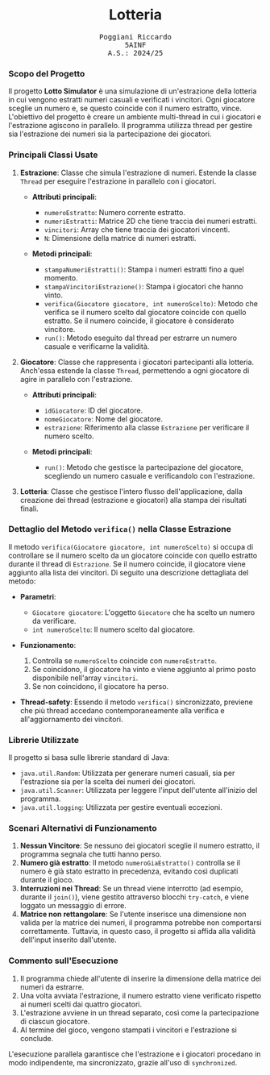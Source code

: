 <h1 align="center">Lotteria</h1>

<p align="center" style="font-family: monospace">
  Poggiani Riccardo<br>
  5AINF<br>
  A.S.: 2024/25
</p>

### Scopo del Progetto
Il progetto **Lotto Simulator** è una simulazione di un'estrazione della lotteria in cui vengono estratti numeri casuali e verificati i vincitori. Ogni giocatore sceglie un numero e, se questo coincide con il numero estratto, vince. L'obiettivo del progetto è creare un ambiente multi-thread in cui i giocatori e l'estrazione agiscono in parallelo. Il programma utilizza thread per gestire sia l'estrazione dei numeri sia la partecipazione dei giocatori.

### Principali Classi Usate

1. **Estrazione**: Classe che simula l'estrazione di numeri. Estende la classe `Thread` per eseguire l'estrazione in parallelo con i giocatori.
    - **Attributi principali**:
      - `numeroEstratto`: Numero corrente estratto.
      - `numeriEstratti`: Matrice 2D che tiene traccia dei numeri estratti.
      - `vincitori`: Array che tiene traccia dei giocatori vincenti.
      - `N`: Dimensione della matrice di numeri estratti.
      
    - **Metodi principali**:
      - `stampaNumeriEstratti()`: Stampa i numeri estratti fino a quel momento.
      - `stampaVincitoriEstrazione()`: Stampa i giocatori che hanno vinto.
      - `verifica(Giocatore giocatore, int numeroScelto)`: Metodo che verifica se il numero scelto dal giocatore coincide con quello estratto. Se il numero coincide, il giocatore è considerato vincitore.
      - `run()`: Metodo eseguito dal thread per estrarre un numero casuale e verificarne la validità.
      
2. **Giocatore**: Classe che rappresenta i giocatori partecipanti alla lotteria. Anch'essa estende la classe `Thread`, permettendo a ogni giocatore di agire in parallelo con l'estrazione.
    - **Attributi principali**:
      - `idGiocatore`: ID del giocatore.
      - `nomeGiocatore`: Nome del giocatore.
      - `estrazione`: Riferimento alla classe `Estrazione` per verificare il numero scelto.
      
    - **Metodi principali**:
      - `run()`: Metodo che gestisce la partecipazione del giocatore, scegliendo un numero casuale e verificandolo con l'estrazione.

3. **Lotteria**: Classe che gestisce l'intero flusso dell'applicazione, dalla creazione dei thread (estrazione e giocatori) alla stampa dei risultati finali.

### Dettaglio del Metodo `verifica()` nella Classe Estrazione

Il metodo `verifica(Giocatore giocatore, int numeroScelto)` si occupa di controllare se il numero scelto da un giocatore coincide con quello estratto durante il thread di `Estrazione`. Se il numero coincide, il giocatore viene aggiunto alla lista dei vincitori. Di seguito una descrizione dettagliata del metodo:

- **Parametri**:
  - `Giocatore giocatore`: L'oggetto `Giocatore` che ha scelto un numero da verificare.
  - `int numeroScelto`: Il numero scelto dal giocatore.

- **Funzionamento**:
  1. Controlla se `numeroScelto` coincide con `numeroEstratto`.
  2. Se coincidono, il giocatore ha vinto e viene aggiunto al primo posto disponibile nell'array `vincitori`.
  3. Se non coincidono, il giocatore ha perso.
  
- **Thread-safety**: Essendo il metodo `verifica()` sincronizzato, previene che più thread accedano contemporaneamente alla verifica e all'aggiornamento dei vincitori.

### Librerie Utilizzate

Il progetto si basa sulle librerie standard di Java:
- `java.util.Random`: Utilizzata per generare numeri casuali, sia per l'estrazione sia per la scelta dei numeri dei giocatori.
- `java.util.Scanner`: Utilizzata per leggere l'input dell'utente all'inizio del programma.
- `java.util.logging`: Utilizzata per gestire eventuali eccezioni.

### Scenari Alternativi di Funzionamento

1. **Nessun Vincitore**: Se nessuno dei giocatori sceglie il numero estratto, il programma segnala che tutti hanno perso.
2. **Numero già estratto**: Il metodo `numeroGiaEstratto()` controlla se il numero è già stato estratto in precedenza, evitando così duplicati durante il gioco.
3. **Interruzioni nei Thread**: Se un thread viene interrotto (ad esempio, durante il `join()`), viene gestito attraverso blocchi `try-catch`, e viene loggato un messaggio di errore.
4. **Matrice non rettangolare**: Se l'utente inserisce una dimensione non valida per la matrice dei numeri, il programma potrebbe non comportarsi correttamente. Tuttavia, in questo caso, il progetto si affida alla validità dell'input inserito dall'utente.

### Commento sull'Esecuzione

1. Il programma chiede all'utente di inserire la dimensione della matrice dei numeri da estrarre.
2. Una volta avviata l'estrazione, il numero estratto viene verificato rispetto ai numeri scelti dai quattro giocatori.
3. L'estrazione avviene in un thread separato, così come la partecipazione di ciascun giocatore.
4. Al termine del gioco, vengono stampati i vincitori e l'estrazione si conclude.

L'esecuzione parallela garantisce che l'estrazione e i giocatori procedano in modo indipendente, ma sincronizzato, grazie all'uso di `synchronized`.
